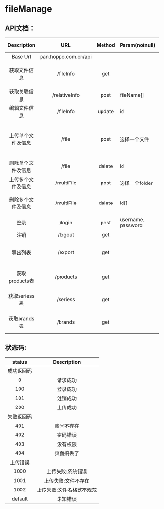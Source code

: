 # fileManage
## API文档：
| Description | URL | Method | Param(notnull) | Param(nullable) |Content-Type| Tips |
:------: | :-------:|:------:|:----------------|:----------------|:----------:|:----:|
| Base Url | pan.hoppo.com.cn/api |
| 获取文件信息 | /fileInfo | get |  | keyword, fileType, brandId, seriesId |  | 参数用于过滤(and) |
| 获取关联信息 | /relativeInfo | post | fileName[] |  | formData | 数组可以为单个 |
| 编辑文件信息 | /fileInfo | update | id | newBrandName, newSeriesName | json | 参数更新(or) |
| 上传单个文件及信息 | /file | post | 选择一个文件 | | formData | 文件名必须为:code_类型.后缀 |
| 删除单个文件及信息 | /file | delete | id |  | json |  |
| 上传多个文件及信息 | /multiFile | post | 选择一个folder | | formData |  |
| 删除多个文件及信息 | /multiFile | delete | id[] |  | json | 传递所有需被删除的id |
| 登录 | /login | post | username, password | rememberMe | formData | 是否设置cookies |
| 注销 | /logout | get |  | | | | method随意 |
| 导出列表 | /export | get |  | keyword, fileType, brandId, seriesId |  | 参数用于过滤(and) |
| 获取products表 | /products | get |  | keyword, brandId, seriesId | | 参数用于过滤(and) |
| 获取seriess表 | /seriess | get |  | keyword, brandId |  | 参数用于过滤(and) |
| 获取brands表 | /brands | get |  | keyword |  | 参数用于过滤(and) |

## 状态码:
| status | Description |
|:------:|:-----------:|
| 成功返回码 |
| 0 | 请求成功 |
| 100 | 登录成功 |
| 101 | 注销成功 |
| 200 | 上传成功 |
| 失败返回码 |
| 401 | 账号不存在 |
| 402 | 密码错误 |
| 403 | 没有权限 |
| 404 | 页面搞丢了 |
| 上传错误 |
| 1000 | 上传失败:系统错误 |
| 1001 | 上传失败:文件不存在 |
| 1002 | 上传失败:文件名格式不规范 |
| default | 未知错误 |
